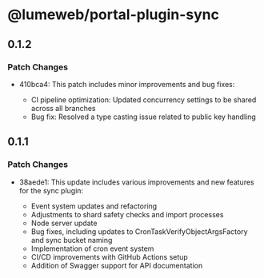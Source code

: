 # @lumeweb/portal-plugin-sync

## 0.1.2

### Patch Changes

- 410bca4: This patch includes minor improvements and bug fixes:

  - CI pipeline optimization: Updated concurrency settings to be shared across all branches
  - Bug fix: Resolved a type casting issue related to public key handling

## 0.1.1

### Patch Changes

- 38aede1: This update includes various improvements and new features for the sync plugin:

  - Event system updates and refactoring
  - Adjustments to shard safety checks and import processes
  - Node server update
  - Bug fixes, including updates to CronTaskVerifyObjectArgsFactory and sync bucket naming
  - Implementation of cron event system
  - CI/CD improvements with GitHub Actions setup
  - Addition of Swagger support for API documentation
